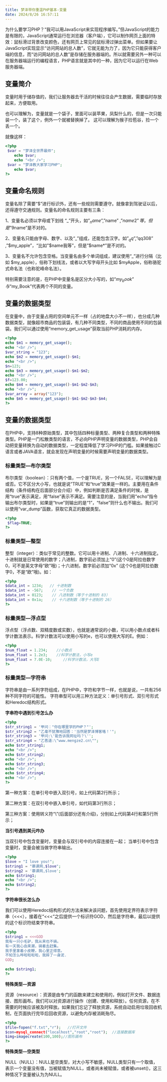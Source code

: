 ```yaml
---
title: 梦泽带你重温PHP基本-变量
date: 2024/8/26 16:57:11
---
```


为什么要学习PHP？“我可以用JavaScript来实现程序编写。”但JavaScript的能力是有限的，JavaScript通常运行在浏览器（客户端），它可以制作网页上面的特效：鼠标滑过背景改变颜色，还有网页上常见的鼠标滑过弹出菜单。但如果要让JavaScript实现显示“访问网站的总人数”，它就无能为力了，因为它只能获得客户端的信息，而“访问网站的总人数”是存储在服务器端的。所以就需要另外一种可以在服务器端运行的编程语言，PHP语言就是其中的一种，因为它可以运行在Web服务器端。

## 变量简介

变量时用于储存值的，我们让服务器去干活的时候往往会产生数据，需要临时存放起来，方便取用。

也可以理解为，变量就是一个袋子，里面可以装苹果，凤梨什么的，但是一次只能装一个，装了这个，例外一个就被替换掉了。
这可以理解为猴子捡苞谷，捡一个丢一个。

就像这样：

```PHP
<?php
 $var = "梦泽全世界最帅";
    echo $var;
	echo "<br />";
 $var = "梦泽教大家学习PHP";
	echo $var;
?>
```

## 变量命名规则

变量名除了需要“$”进行标识外，还有一些规则需要遵守。就像拿到驾驶证以后，还得遵守交通规则。变量名的命名规则主要有三条：

1、变量名必须以字母或下划线 “_”开头，如”$_name”,”$name” ,”$name2”等，但是”$9name”是不对的。

2、变量名只能由字母、数字、以及“_”组成，还能包含汉字。如”$_qq”,”$qq308” ,”$my_apple”，“比如"$name我等”，但是”$name*”是不对的。

3、变量名不允许包含空格。当变量名由多个单词组成，建议使用“_”进行分隔（比如 $my_apple），俗称下划线法，或者以大写字母开头比如 $myApple，俗称骆驼式命名法（也称驼峰命名法）。

特别需要注意的是，在PHP中变量名是区分大小写的，如“$my_book”与“$my_Book”代表两个不同的变量。

## 变量的数据类型

在变量中，由于变量占用的空间单元不一样（占的地盘大小不一样），也分成几种数据类型，就像超市商品的包装袋，有几种不同类型，不同的商品使用不同的包装袋。我们可以通过使用“memory_get_usage”获取当前PHP消耗的内存。

```PHP
<?php 
echo $m1 = memory_get_usage(); 
echo "<br />";
$var_string = "123";
echo $m2 = memory_get_usage()-$m1; 
echo "<br />";
$n=123;
echo $m3 = memory_get_usage()-$m1-$m2; 
echo "<br />";
$f=123.00;
echo $m4 = memory_get_usage()-$m1-$m2-$m3; 
echo "<br />";
$var_array = array("123");
echo $m5 = memory_get_usage()-$m1-$m2-$m3-$m4; 
?>
```

## 变量的数据类型

在PHP中，支持8种原始类型，其中包括四种标量类型、两种复合类型和两种特殊类型。PHP是一门松散类型的语言，不必向PHP声明变量的数据类型，PHP会自动把变量转换为自动的数据类型，一定程度降低了学习PHP的门槛。如果接触过C语言或者JAVA语言，就会发现在声明变量的时候需要声明变量的数据类型。

### 标量类型—布尔类型

布尔类型（boolean）：只有两个值，一个是TRUE，另一个FALSE，可以理解为是或否。它不区分大小写，也就是说”TRUE”和“true”效果是一样的。主要用在条件结构（条件结构在后面部分会介绍）中，例如判断是否满足条件的时候，是用“true”表示满足，用“false”表示不满足。需要注意的是，当我们用”echo”指令输出布尔类型时，如果是“true”则输出的是“1”，“false”则什么也不输出。我们可以使用“var_dump”函数，获取它真正的数据类型。

```PHP
<?php
 $flag=TRUE;
?>
```

### 标量类型—整型

整型（integer）：类似于常见的整数。它可以用十进制、八进制、十六进制指定。十进制就是日常使用的数字；八进制，数字前必须加上“0”(这个0是阿拉伯数字0，可不是英文字母“欧”哦)；十六进制，数字前必须加“0x” (这个0也是阿拉伯数字0，不是“欧”哦)。如：
```PHP
<?php
$data_int = 1234;   // 十进制数 
$data_int = -567;    // 一个负数
$data_int = 0123;    // 八进制数（等于十进制的 83）
$data_int = 0x1a;    // 十六进制数（等于十进制的 26）
?>
```

### 标量类型—浮点型

浮点型（浮点数、双精度数或实数），也就是通常说的小数，可以用小数点或者科学计数法表示。科学计数法可以使用小写的e，也可以使用大写的E。例如：
```PHP
<?php
$num_float = 1.234;    //小数点  
$num_float = 1.2e3;    //科学计数法，小写e  
$num_float = 7.0E-10;     //科学计数法，大写E  
?>
```

### 标量类型—字符串

字符串是由一系列字符组成，在PHP中，字符和字节一样，也就是说，一共有256种不同字符的可能性。
字符串型可以用三种方法定义：单引号形式、双引号形式和Heredoc结构形式。

**字串符中遇到引号怎么办**

```PHP
<?php 
$str_string1 = '甲问："你在哪里学的PHP？"';
$str_string2 = "乙毫不犹豫地回答：'当然是梦泽博客咯！'";
$str_string3 = '甲问:\'能告诉我网址吗？\'';
$str_string4 = "乙答道:\"www.mengze2.cn\"";
echo $str_string1;
echo "<br />";
echo $str_string2;
echo "<br />";
echo $str_string3;
echo "<br />";
echo $str_string4;
echo "<br />";
?>
```

第一种方案：在单引号中嵌入双引号，如上代码第2行所示；

第二种方案：在双引号中嵌入单引号，如代码第3行所示；

第三种方案：使用转义符“\”(后面部分还有介绍)，分别如上代码第4行和第5行所示；

**当引号遇到美元咋办**

当双引号中包含变量时，变量会与双引号中的内容连接在一起；
当单引号中包含变量时，变量会被当做字符串输出。

```PHP
<?php 
$love = "I love you!"; 
$string1 = "慕课网,$love";
$string2 = '慕课网,$love';
echo $string1;
echo "<br />";
echo $string2;
?>
```

**字符串很长怎么办**

我们可以使用Heredoc结构形式的方法来解决该问题，首先使用定界符表示字符串（<<<），接着在“<<<“之后提供一个标识符GOD，然后是字符串，最后以提供的这个标识符结束字符串。

```PHP
<?php 
$string1 = <<<GOD
我有一只小毛驴，我从来也不骑。
有一天我心血来潮，骑着去赶集。
我手里拿着小皮鞭，我心里正得意。
不知怎么哗啦啦啦啦，我摔了一身泥.
GOD;
 
echo $string1;
?>
```
**特殊类型—资源**

资源（resource）：资源是由专门的函数来建立和使用的，例如打开文件、数据连接、图形画布。我们可以对资源进行操作（创建、使用和释放）。任何资源，在不需要的时候应该被及时释放。如果我们忘记了释放资源，系统自动启用垃圾回收机制，在页面执行完毕后回收资源，以避免内存被消耗殆尽。

```PHP
<?php
$file=fopen("f.txt","r");   //打开文件
$con=mysql_connect("localhost","root","root");  //连接数据库
$img=imagecreate(100,100);//图形画布
?>
```

**特殊类型—空类型**

NULL（NULL）：NULL是空类型，对大小写不敏感，NULL类型只有一个取值，表示一个变量没有值，当被赋值为NULL，或者尚未被赋值，或者被unset()，这三种情况下变量被认为为NULL。